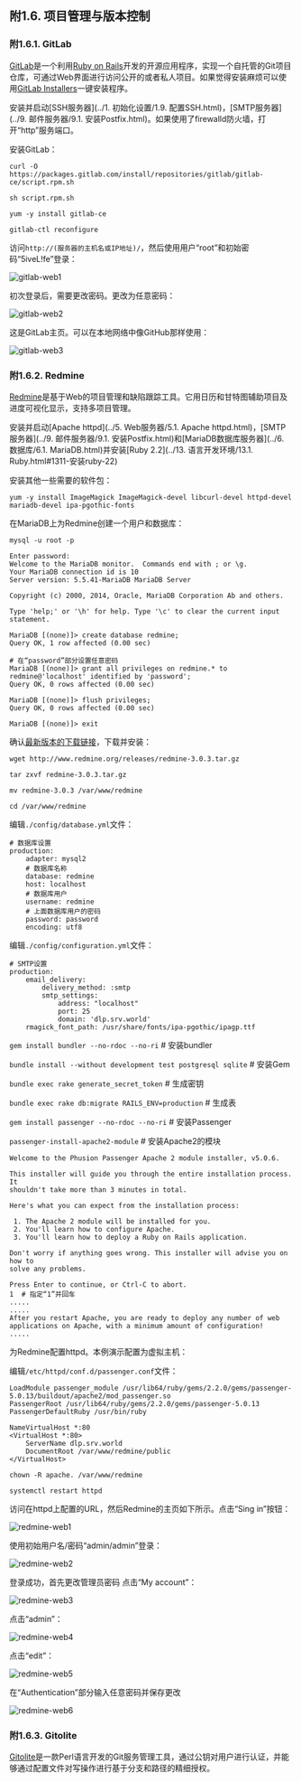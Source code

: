 ## 附1.6. 项目管理与版本控制

### 附1.6.1. GitLab

[GitLab](http://gitlab.org/)是一个利用[Ruby on Rails](http://rubyonrails.org/)开发的开源应用程序，实现一个自托管的Git项目仓库，可通过Web界面进行访问公开的或者私人项目。如果觉得安装麻烦可以使用[GitLab Installers](https://bitnami.com/stack/gitlab)一键安装程序。

安装并启动[SSH服务器](../1. 初始化设置/1.9. 配置SSH.html)，[SMTP服务器](../9. 邮件服务器/9.1. 安装Postfix.html)。如果使用了firewalld防火墙，打开“http”服务端口。

安装GitLab：

`curl -O https://packages.gitlab.com/install/repositories/gitlab/gitlab-ce/script.rpm.sh`

`sh script.rpm.sh`

`yum -y install gitlab-ce`

`gitlab-ctl reconfigure`

访问`http://(服务器的主机名或IP地址)/`，然后使用用户“root”和初始密码“5iveL!fe”登录：

![gitlab-web1](../Contents/gitlab-web1.png)

初次登录后，需要更改密码。更改为任意密码：

![gitlab-web2](../Contents/gitlab-web2.png)

这是GitLab主页。可以在本地网络中像GitHub那样使用：

![gitlab-web3](../Contents/gitlab-web3.png)

### 附1.6.2. Redmine

[Redmine](https://www.redmine.org/)是基于Web的项目管理和缺陷跟踪工具。它用日历和甘特图辅助项目及进度可视化显示，支持多项目管理。

安装并启动[Apache httpd](../5. Web服务器/5.1. Apache httpd.html)，[SMTP服务器](../9. 邮件服务器/9.1. 安装Postfix.html)和[MariaDB数据库服务器](../6. 数据库/6.1. MariaDB.html)并安装[Ruby 2.2](../13. 语言开发环境/13.1. Ruby.html#1311-安装ruby-22)

安装其他一些需要的软件包：

`yum -y install ImageMagick ImageMagick-devel libcurl-devel httpd-devel mariadb-devel ipa-pgothic-fonts`

在MariaDB上为Redmine创建一个用户和数据库：

`mysql -u root -p`

```
Enter password:
Welcome to the MariaDB monitor.  Commands end with ; or \g.
Your MariaDB connection id is 10
Server version: 5.5.41-MariaDB MariaDB Server

Copyright (c) 2000, 2014, Oracle, MariaDB Corporation Ab and others.

Type 'help;' or '\h' for help. Type '\c' to clear the current input statement.

MariaDB [(none)]> create database redmine; 
Query OK, 1 row affected (0.00 sec)

# 在“password”部分设置任意密码
MariaDB [(none)]> grant all privileges on redmine.* to redmine@'localhost' identified by 'password'; 
Query OK, 0 rows affected (0.00 sec)

MariaDB [(none)]> flush privileges; 
Query OK, 0 rows affected (0.00 sec)

MariaDB [(none)]> exit
```

确认[最新版本的下载链接](http://www.redmine.org/projects/redmine/wiki/Download)，下载并安装：

`wget http://www.redmine.org/releases/redmine-3.0.3.tar.gz`

`tar zxvf redmine-3.0.3.tar.gz`

`mv redmine-3.0.3 /var/www/redmine`

`cd /var/www/redmine`

编辑`./config/database.yml`文件：

```
# 数据库设置
production:
    adapter: mysql2
    # 数据库名称
    database: redmine
    host: localhost
    # 数据库用户
    username: redmine
    # 上面数据库用户的密码
    password: password
    encoding: utf8
```

编辑`./config/configuration.yml`文件：

```
# SMTP设置
production:
    email_delivery:
        delivery_method: :smtp
        smtp_settings:
            address: "localhost"
            port: 25
            domain: 'dlp.srv.world'
    rmagick_font_path: /usr/share/fonts/ipa-pgothic/ipagp.ttf
```

`gem install bundler --no-rdoc --no-ri` # 安装bundler

`bundle install --without development test postgresql sqlite` # 安装Gem

`bundle exec rake generate_secret_token` # 生成密钥

`bundle exec rake db:migrate RAILS_ENV=production` # 生成表

`gem install passenger --no-rdoc --no-ri` # 安装Passenger

`passenger-install-apache2-module` # 安装Apache2的模块

```
Welcome to the Phusion Passenger Apache 2 module installer, v5.0.6.

This installer will guide you through the entire installation process. It
shouldn't take more than 3 minutes in total.

Here's what you can expect from the installation process:

 1. The Apache 2 module will be installed for you.
 2. You'll learn how to configure Apache.
 3. You'll learn how to deploy a Ruby on Rails application.

Don't worry if anything goes wrong. This installer will advise you on how to
solve any problems.

Press Enter to continue, or Ctrl-C to abort.
1  # 指定“1”并回车
.....
.....
After you restart Apache, you are ready to deploy any number of web
applications on Apache, with a minimum amount of configuration!
.....
```

为Redmine配置httpd。本例演示配置为虚拟主机：

编辑`/etc/httpd/conf.d/passenger.conf`文件：

```
LoadModule passenger_module /usr/lib64/ruby/gems/2.2.0/gems/passenger-5.0.13/buildout/apache2/mod_passenger.so
PassengerRoot /usr/lib64/ruby/gems/2.2.0/gems/passenger-5.0.13
PassengerDefaultRuby /usr/bin/ruby

NameVirtualHost *:80
<VirtualHost *:80>
    ServerName dlp.srv.world
    DocumentRoot /var/www/redmine/public
</VirtualHost>
```

`chown -R apache. /var/www/redmine`

`systemctl restart httpd`

访问在httpd上配置的URL，然后Redmine的主页如下所示。点击“Sing in”按钮：

![redmine-web1](../Contents/redmine-web1.png)

使用初始用户名/密码“admin/admin”登录：

![redmine-web2](../Contents/redmine-web2.png)

登录成功，首先更改管理员密码 点击“My account”：

![redmine-web3](../Contents/redmine-web3.png)

点击“admin”：

![redmine-web4](../Contents/redmine-web4.png)

点击“edit”：

![redmine-web5](../Contents/redmine-web5.png)

在“Authentication”部分输入任意密码并保存更改

![redmine-web6](../Contents/redmine-web6.png)

### 附1.6.3. Gitolite

[Gitolite](https://github.com/sitaramc/gitolite)是一款Perl语言开发的Git服务管理工具，通过公钥对用户进行认证，并能够通过配置文件对写操作进行基于分支和路径的精细授权。
















